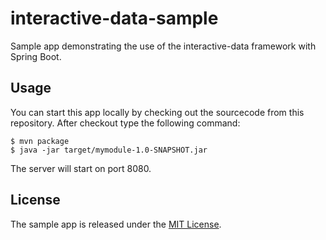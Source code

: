 # interactive-data-sample
Sample app demonstrating the use of the interactive-data framework with Spring Boot.

## Usage
You can start this app locally by checking out the sourcecode from this repository. 
After checkout type the following command:

    $ mvn package
    $ java -jar target/mymodule-1.0-SNAPSHOT.jar

The server will start on port 8080.

## License
The sample app is released under the [MIT License](http://choosealicense.com/licenses/mit/).